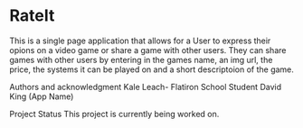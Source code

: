<h1>RateIt</h1>

This is a single page application that allows for a User to express their opions on a video game or share a game with other users. They can share games with other users by entering in the games name, an img url, the price, the systems it can be played on and a short descriptoion of the game.

Authors and acknowledgment
Kale Leach- Flatiron School Student 
David King (App Name)

Project Status
This project is currently being worked on.